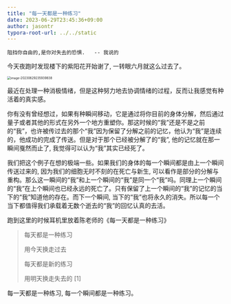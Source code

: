 ```yaml
---
title: "每一天都是一种练习"
date: 2023-06-29T23:45:36+09:00
author: jasontr
typora-root-url: ../../static
---
```




```
阻挡你自由的,是你对失去的恐惧.   -- 我说的
```

今天夜跑时发现楼下的紫阳花开始谢了, 一转眼六月就这么过去了。

<img src="/img/20230629_every_day_is_a_practice/image-20230629235939838.png" alt="image-20230629235939838" style="zoom:50%;" />

最近在处理一种消极情绪，但是这种努力地去协调情绪的过程，反而让我感觉有种活着的真实感。

你有没有曾经想过，如果有种瞬间移动，它是通过将你目前的身体分解，然后通过量子或者其他的形式在另外一个地方重塑你。那这时候的“我”还是不是之前的“我”，也许被传过去的那个“我”因为保留了分解之前的记忆，他认为“我”是连续的，他成功的完成了传送。但是对于那个已经被分解了的“我”, 他的记忆就在那一瞬间戛然而止了, 我觉得可以认为“我”其实已经死了。

我们把这个例子在想的极端一些。如果我们的身体的每一个瞬间都是由上一个瞬间传送过来的, 因为我们的细胞无时不刻的在死亡与新生, 可以看作是部分的分解与重构。那么这一瞬间的“我”和上一个瞬间的“我”是同一个“我”吗。同理上一个瞬间的“我”在上个瞬间也已经永远的死亡了。只有保留了上一个瞬间的“我”的记忆的当下的“我”知道他的存在。而下一个瞬间, 当下的“我”也将永久的消失。所以每一个当下都值得我们承载着无数个逝去的“我”的回忆认真的去活。

跑到这里的时候耳机里放着陈老师的《每一天都是一种练习》

> 每天都是一种练习
>
> 用今天换走过去
>
> 每天都是新的练习
>
> 用明天换走失去的 [1]

每一天都是一种练习, 每一个瞬间都是一种练习。 
